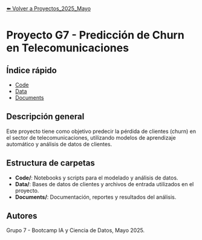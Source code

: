 [⬅️ Volver a Proyectos_2025_Mayo](/Proyectos_2025_Mayo)

# Proyecto G7 - Predicción de Churn en Telecomunicaciones

## Índice rápido
- [Code](/Proyectos_2025_Mayo/G7/Code)
- [Data](/Proyectos_2025_Mayo/G7/Data)
- [Documents](/Proyectos_2025_Mayo/G7/Documents)

## Descripción general
Este proyecto tiene como objetivo predecir la pérdida de clientes (churn) en el sector de telecomunicaciones, utilizando modelos de aprendizaje automático y análisis de datos de clientes.

## Estructura de carpetas
- **Code/**: Notebooks y scripts para el modelado y análisis de datos.
- **Data/**: Bases de datos de clientes y archivos de entrada utilizados en el proyecto.
- **Documents/**: Documentación, reportes y resultados del análisis.

## Autores
Grupo 7 - Bootcamp IA y Ciencia de Datos, Mayo 2025. 